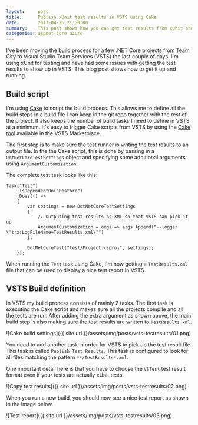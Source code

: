 ```yaml
---
layout:     post
title:      Publish xUnit test results in VSTS using Cake
date:       2017-04-26 21:50:00
summary:    This post shows how you can get test results from xUnit shown in VSTS using Cake
categories: aspnet-core azure
---
```


I've been moving the build process for a few .NET Core projects from Team City to Visual Studio Team Services (VSTS) the last couple of days. I'm using xUnit for testing and have had some issues with getting the test results to show up in VSTS. This blog post shows how to get it up and running.

## Build script

I'm using [Cake](http://cakebuild.net/) to script the build process. This allows me to define all the build steps in a build file I can keep in the git repo together with the rest of the project. It also keeps the number of build tasks I need to define in VSTS at a minimum. It's easy to trigger Cake scripts from VSTS by using the [Cake tool](https://marketplace.visualstudio.com/items?itemName=cake-build.cake) available in the VSTS Marketplace.


The first step is to make sure the test runner is writing the test results to an output file. 
In the the Cake script, this is done by passing in a `DotNetCoreTestSettings` object and specifying some additional arguments using `ArgumentCustomization`.

The complete test task looks like this:

```
Task("Test")
    .IsDependentOn("Restore")
    .Does(() =>
    {
        var settings = new DotNetCoreTestSettings
        {
            // Outputing test results as XML so that VSTS can pick it up
            ArgumentCustomization = args => args.Append("--logger \"trx;LogFileName=TestResults.xml\"")
        };

        DotNetCoreTest("test/Project.csproj", settings);
    });
```

When running the `Test` task using Cake, I'm now getting a `TestResults.xml` file that can be used to display a nice test report in VSTS.


## VSTS Build definition

In VSTS my build process consists of mainly 2 tasks. The first task is executing the Cake script and makes sure all the projects compile and all the tests are run. After adding the extra argument as shown above, the main build step is also making sure the test results are written to `TestResults.xml`.


![Cake build settings]({{ site.url }}/assets/img/posts/vsts-testresults/01.png)

You need to add another task in order for VSTS to pick up the test result file. This task is called `Publish Test Results`. This task is configured to look for all files matching the pattern `**/TestResults*.xml`. 

One important detail here is that you have to choose the `VSTest` test result format even if your tests are actually xUnit tests. 

![Copy test results]({{ site.url }}/assets/img/posts/vsts-testresults/02.png)


When you run a new build, you should now see a nice test report as shown in the image below.

![Test report]({{ site.url }}/assets/img/posts/vsts-testresults/03.png)

